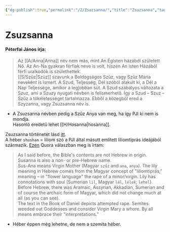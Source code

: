 ```yaml
---
{"dg-publish":true,"permalink":"/Z/Zsuzsanna/","title":"Zsuzsanna","tags":["dg_uploaded"],"created":"2023-10-18T07:55","updated":"2023-11-08T04:23"}
---
```



# Zsuzsanna

#### Péterfai János írja:

> Az [[A/Anna\|Anna]] név nem más, mint An Égisten házából született Nő. Az An-Na gyakran férfiak neve is volt, hiszen An isten Házából férfi uralkodók is születhettek.  
> [[S/Szűz\|Szűz]] szavunk a Boldogságos Szűz, vagy Szűz Mária neveként is ismert. A Szud, Teljesség, Dél szóból alakult ki, a Dél a Nap Teljessége, amikor a legjobban süt. A Szud szabályos változata a Szuz, ami a Szuzy nyugati névben is felismerhető. Így a Szud – Szuz – Szűz a tökéletességet tartalmazza. Ebből a közegből ered a Szyzanna, vagy Zsuzsanna név is.  
- A Zsuzsanna névben pedig a Szűz Anya van meg, ha így PJI ki nem is mondja.  
Hasonló eredetű lehet [[H/Hosanna\|hosanna]].  

Zsuzsanna történetét lásd [itt](https://24.hu/kultura/2016/02/19/venek-akartak-megeroszakolni-zsuzsannat/).  
A héber `shushan` = liliom szó a PJI által másutt említett liliomtiprás ideájából származik. [Ezen](https://qr.ae/pGQ5KT) Quora válaszban meg is írtam:  
> As I said before, the Bible's contents are not Hebrew in origin. Susanna is also a non- or pre-Hebrew name.  
> Sus-Ana means Virgin Mother (Magyar `szűz` and `ana`, `anya`). The lily meaning in Hebrew comes from the Magyar concept of "liliomtiprás," meaning – in "flower language" the rape of a minor/virgin. Lily has connotations with soul (Sumerian `lil`, Magyar `lél`, `lélek`; `lehel`).  
> Before Hebrew, there was Aramaic, Assyrian, Akkadian, Sumerian and of course the archaic form of Magyar, which did not change much at all (as you can see).  
> The text in the Book of Daniel depicts attempted rape. Semites weeded out Goddesses and consider Virgin Mary a whore. By all means embrace their "interpretations."  
- Héber éppen még lehetne, de nem a szemita héber.  